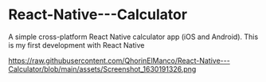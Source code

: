 # React-Native---Calculator


A simple cross-platform React Native calculator app (iOS and Android). This is my first development with React Native

https://raw.githubusercontent.com/QhorinElManco/React-Native---Calculator/blob/main/assets/Screenshot_1630191326.png
